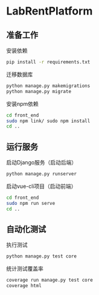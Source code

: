 # LabRentPlatform


## 准备工作
安装依赖

```bash
pip install -r requirements.txt
```

迁移数据库

```bash
python manage.py makemigrations
python manage.py migrate
```

安装npm依赖

```bash
cd front_end
sudo npm link/ sudo npm install
cd ..
```
## 运行服务

启动Django服务（启动后端）

```bash
python manage.py runserver
```

启动vue-cli项目（启动前端）

```bash
cd front_end
sudo npm run serve
cd ..
```

## 自动化测试

执行测试

```bash
python manage.py test core
```

统计测试覆盖率

```bash
coverage run manage.py test core
coverage html
```
